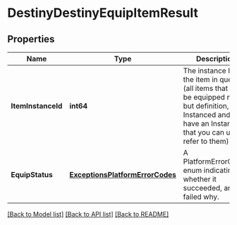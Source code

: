 # DestinyDestinyEquipItemResult

## Properties
Name | Type | Description | Notes
------------ | ------------- | ------------- | -------------
**ItemInstanceId** | **int64** | The instance ID of the item in question (all items that can be equipped must, but definition, be Instanced and thus have an Instance ID that you can use to refer to them) | [optional] 
**EquipStatus** | [**ExceptionsPlatformErrorCodes**](Exceptions.PlatformErrorCodes.md) | A PlatformErrorCodes enum indicating whether it succeeded, and if it failed why. | [optional] 

[[Back to Model list]](../README.md#documentation-for-models) [[Back to API list]](../README.md#documentation-for-api-endpoints) [[Back to README]](../README.md)


